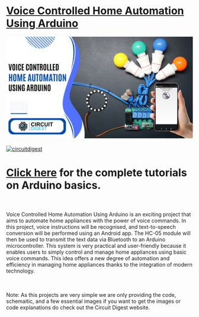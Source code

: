 # [Voice Controlled Home Automation Using Arduino ](https://circuitdigest.com/microcontroller-projects)

<img src="https://github.com/Circuit-Digest/Voice-Controlled-Home-Automation-Using-Arduino-/blob/6b3b7fb8ea6aee5f9b8691e21bcdffc006a2d936/Voice%20Controlled%202.png" width="" alt="alt_text" title="image_tooltip">
<br>

<br>
<a href="https://circuitdigest.com/tags/arduino"><img src="https://img.shields.io/static/v1?label=&labelColor=505050&message=Arduino Basic Tutorials Circuit Digest&color=%230076D6&style=social&logo=google-chrome&logoColor=%230076D6" alt="circuitdigest"/></a>
<br>

[<h1>Click here](https://circuitdigest.com/tags/arduino) for the complete tutorials on Arduino basics.</h1>
<br>
<br>
Voice Controlled Home Automation Using Arduino is an exciting project that aims to automate home appliances with the power of voice commands. In this project, voice instructions will be recognised, and text-to-speech conversion will be performed using an Android app. The HC-05 module will then be used to transmit the text data via Bluetooth to an Arduino microcontroller. This system is very practical and user-friendly because it enables users to simply control and manage home appliances using basic voice commands. This idea offers a new degree of automation and efficiency in managing home appliances thanks to the integration of modern technology.

<br>
<br>
Note: As this projects are very simple we are only providing the code, schemaitic, and a few essential images if you want to get the images or code explanations do check out the Circuit Digest website.
<br>
<br>
